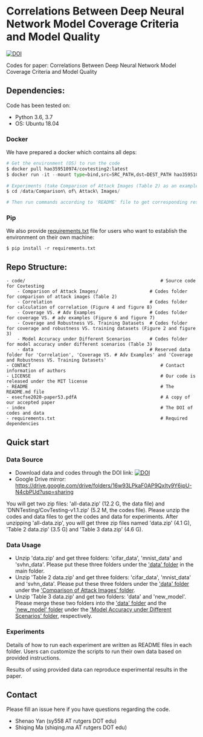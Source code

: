 # Correlations Between Deep Neural Network Model Coverage Criteria and Model Quality

<a href="https://doi.org/10.5281/zenodo.3908793"><img src="https://zenodo.org/badge/DOI/10.5281/zenodo.3908793.svg" alt="DOI"></a>

Codes for paper: Correlations Between Deep Neural Network Model Coverage Criteria and Model Quality

## Dependencies:

Code has been tested on:

* Python 3.6, 3.7
* OS: Ubuntu 18.04

### Docker

We have prepared a docker which contains all deps:

```python
# Get the environment (OS) to run the code
$ docker pull hao359510974/covtesting2:latest
$ docker run -it --mount type=bind,src=SRC_PATH,dst=DEST_PATH hao359510974/covtesting2:latest # Where SRC_PATH and DEST_PATH must be absolute paths; SRC_PATH is the path on your host machine, and DEST_PATH is the file path for where you want it to be stored in the Docker, such as '/data'.
    
# Experiments (take Comparison of Attack Images (Table 2) as an example, for other experiments just use other folders.)
$ cd /data/Comparison\ of\ Attack\ Images/

# Then run commands according to 'README' file to get corresponding results. 
```

### Pip

We also provide [requirements.txt](https://github.com/DNNTesting/CovTesting/blob/master/requirements.txt) file for users who want to establish the environment on their own machine:

```$ pip install -r requirements.txt```

## Repo Structure:

```
- code/                                                  # Source code for Covtesting
	- Comparison of Attack Images/                   # Codes folder for comparison of attack images (Table 2)
	- Correlation                                    # Codes folder for calculation of correlation (Figure 4 and figure 8)
	- Coverage VS. # Adv Examples                    # Codes folder for coverage VS. # adv examples (Figure 6 and figure 7)
	- Coverage and Robustness VS. Training Datasets  # Codes folder for coverage and robustness VS. training datasets (Figure 2 and figure 3)
	- Model Accuracy under Different Scenarios       # Codes folder for model accuracy under different scenarios (Table 3)
	- data                                           # Reserved data folder for 'Correlation', 'Coverage VS. # Adv Examples' and 'Coverage and Robustness VS. Training Datasets'
- CONTACT                                                # Contact information of authors
- LICENSE                                                # Our code is released under the MIT license
- README                                                 # The README.md file
- esecfse2020-paper53.pdfA                               # A copy of our accepted paper
- index                                                  # The DOI of codes and data
- requirements.txt                                       # Required dependencies
```

## Quick start

### Data Source

* Download data and codes through the DOI link: <a href="https://doi.org/10.5281/zenodo.3908793"><img src="https://zenodo.org/badge/DOI/10.5281/zenodo.3908793.svg" alt="DOI"></a>
* Google Drive mirror: https://drive.google.com/drive/folders/16w93LPkaF0AP9QxIty9Y6ipU-N4cbPUd?usp=sharing

You will get two zip files: 'all-data.zip' (12.2 G, the data file) and 'DNNTesting/CovTesting-v1.1.zip' (5.2 M, the codes file). Please unzip the codes and data files to get the codes and data for experiments. After unzipping 'all-data.zip', you will get three zip files named 'data.zip' (4.1 G), 'Table 2 data.zip' (3.5 G) and 'Table 3 data.zip' (4.6 G).

### Data Usage

* Unzip 'data.zip' and get three folders: 'cifar_data', 'mnist_data' and 'svhn_data'. Please put these three folders under the ['data' folder](https://github.com/DNNTesting/CovTesting/tree/master/data) in the main folder. 
* Unzip 'Table 2 data.zip' and get three folders: 'cifar_data', 'mnist_data' and 'svhn_data'. Please put these three folders under the ['data' folder](https://github.com/DNNTesting/CovTesting/tree/master/Comparison%20of%20Attack%20Images/data) under the ['Comparison of Attack Images' folder](https://github.com/DNNTesting/CovTesting/tree/master/Comparison%20of%20Attack%20Images). 
* Unzip 'Table 3 data.zip' and get two folders: 'data' and 'new_model'. Please merge these two folders into the ['data' folder](https://github.com/DNNTesting/CovTesting/tree/master/Model%20Accuracy%20under%20Different%20Scenarios/data) and the ['new_model' folder](https://github.com/DNNTesting/CovTesting/tree/master/Model%20Accuracy%20under%20Different%20Scenarios/new_model) under the ['Model Accuracy under Different Scenarios' folder](https://github.com/DNNTesting/CovTesting/tree/master/Model%20Accuracy%20under%20Different%20Scenarios), respectively. 

### Experiments

Details of how to run each experiment are written as README files in each folder. Users can customize the scripts to run their own data based on provided instructions.

Results of using provided data can reproduce experimental results in the paper.

## Contact

Please fill an issue here if you have questions regarding the code.

* Shenao Yan (sy558 AT rutgers DOT edu)
* Shiqing Ma (shiqing.ma AT rutgers DOT edu)
